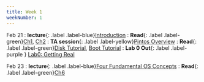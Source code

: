 ```yaml
---
title: Week 1
weekNumber: 1
---
```


Feb 21
: **lecture**{: .label .label-blue}[Introduction](/sp23/assets/slides/lec01_introduction.pdf)
  : **Read**{: .label .label-green}[Ch1](https://pages.cs.wisc.edu/~remzi/OSTEP/dialogue-threeeasy.pdf), [Ch2](https://pages.cs.wisc.edu/~remzi/OSTEP/intro.pdf)
: **TA session**{: .label .label-yellow}[Pintos Overview](/sp23/assets/slides/TA_session1.pdf)
  : **Read**{: .label .label-green}[Disk Tutorial](https://linuxjourney.com/lesson/anatomy-of-a-disk), [Boot Tutorial](https://linuxjourney.com/lesson/boot-process-overview)
: **Lab 0 Out**{: .label .label-purple } [Lab0: Getting Real](https://pkuflyingpig.gitbook.io/pintos/project-description/lab0-booting)

Feb 23
: **lecture**{: .label .label-blue}[Four Fundamental OS Concepts](/sp22/assets/slides/lec02_concepts.pdf)
  : **Read**{: .label .label-green}[Ch6](https://pages.cs.wisc.edu/~remzi/OSTEP/cpu-mechanisms.pdf)
